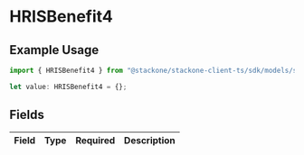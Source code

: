 # HRISBenefit4

## Example Usage

```typescript
import { HRISBenefit4 } from "@stackone/stackone-client-ts/sdk/models/shared";

let value: HRISBenefit4 = {};
```

## Fields

| Field       | Type        | Required    | Description |
| ----------- | ----------- | ----------- | ----------- |